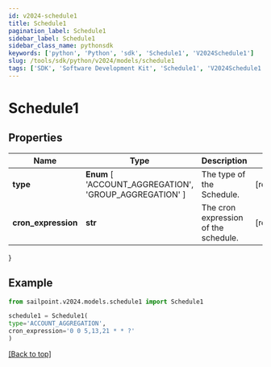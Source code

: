 ```yaml
---
id: v2024-schedule1
title: Schedule1
pagination_label: Schedule1
sidebar_label: Schedule1
sidebar_class_name: pythonsdk
keywords: ['python', 'Python', 'sdk', 'Schedule1', 'V2024Schedule1'] 
slug: /tools/sdk/python/v2024/models/schedule1
tags: ['SDK', 'Software Development Kit', 'Schedule1', 'V2024Schedule1']
---
```


# Schedule1


## Properties

Name | Type | Description | Notes
------------ | ------------- | ------------- | -------------
**type** |  **Enum** [  'ACCOUNT_AGGREGATION',    'GROUP_AGGREGATION' ] | The type of the Schedule. | [required]
**cron_expression** | **str** | The cron expression of the schedule. | [required]
}

## Example

```python
from sailpoint.v2024.models.schedule1 import Schedule1

schedule1 = Schedule1(
type='ACCOUNT_AGGREGATION',
cron_expression='0 0 5,13,21 * * ?'
)

```
[[Back to top]](#) 

